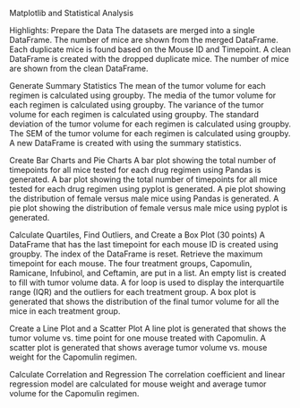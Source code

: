Matplotlib and Statistical Analysis

Highlights:
Prepare the Data
The datasets are merged into a single DataFrame.
The number of mice are shown from the merged DataFrame.
Each duplicate mice is found based on the Mouse ID and Timepoint.
A clean DataFrame is created with the dropped duplicate mice.
The number of mice are shown from the clean DataFrame.

Generate Summary Statistics
The mean of the tumor volume for each regimen is calculated using groupby.
The media of the tumor volume for each regimen is calculated using groupby.
The variance of the tumor volume for each regimen is calculated using groupby.
The standard deviation of the tumor volume for each regimen is calculated using groupby.
The SEM of the tumor volume for each regimen is calculated using groupby.
A new DataFrame is created with using the summary statistics.

Create Bar Charts and Pie Charts
A bar plot showing the total number of timepoints for all mice tested for each drug regimen using Pandas is generated.
A bar plot showing the total number of timepoints for all mice tested for each drug regimen using pyplot is generated.
A pie plot showing the distribution of female versus male mice using Pandas is generated.
A pie plot showing the distribution of female versus male mice using pyplot is generated.

Calculate Quartiles, Find Outliers, and Create a Box Plot (30 points)
A DataFrame that has the last timepoint for each mouse ID is created using groupby.
The index of the DataFrame is reset.
Retrieve the maximum timepoint for each mouse.
The four treatment groups, Capomulin, Ramicane, Infubinol, and Ceftamin, are put in a list.
An empty list is created to fill with tumor volume data.
A for loop is used to display the interquartile range (IQR) and the outliers for each treatment group.
A box plot is generated that shows the distribution of the final tumor volume for all the mice in each treatment group.

Create a Line Plot and a Scatter Plot
A line plot is generated that shows the tumor volume vs. time point for one mouse treated with Capomulin.
A scatter plot is generated that shows average tumor volume vs. mouse weight for the Capomulin regimen.

Calculate Correlation and Regression
The correlation coefficient and linear regression model are calculated for mouse weight and average tumor volume for the Capomulin regimen.

